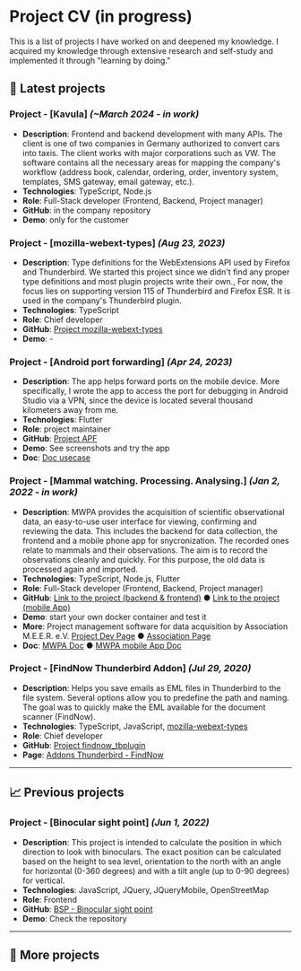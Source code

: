# Project CV (in progress)
This is a list of projects I have worked on and deepened my knowledge. I acquired my knowledge through extensive research and self-study and implemented it through "learning by doing."

## 🚀 Latest projects

### **Project - [Kavula]** *(~March 2024 - in work)*
- **Description**: Frontend and backend development with many APIs. The client is one of two companies in Germany authorized to convert cars into taxis. The client works with major corporations such as VW. The software contains all the necessary areas for mapping the company's workflow (address book, calendar, ordering, order, inventory system, templates, SMS gateway, email gateway, etc.).
- **Technologies**: TypeScript, Node.js
- **Role**: Full-Stack developer (Frontend, Backend, Project manager)
- **GitHub**: in the company repository
- **Demo**: only for the customer

### **Project - [mozilla-webext-types]** *(Aug 23, 2023)*
- **Description**: Type definitions for the WebExtensions API used by Firefox and Thunderbird. We started this project since we didn't find any proper type definitions and most plugin projects write their own., For now, the focus lies on supporting version 115 of Thunderbird and Firefox ESR. It is used in the company's Thunderbird plugin.
- **Technologies**: TypeScript
- **Role**: Chief developer
- **GitHub**: [Project mozilla-webext-types](https://github.com/OpenSourcePKG/mozilla-webext-types)
- **Demo**: - 

### **Project - [Android port forwarding]** *(Apr 24, 2023)*
- **Description**: The app helps forward ports on the mobile device. More specifically, I wrote the app to access the port for debugging in Android Studio via a VPN, since the device is located several thousand kilometers away from me.
- **Technologies**: Flutter
- **Role**: project maintainer
- **GitHub**: [Project APF](https://github.com/stefanwerfling/apf)
- **Demo**: See screenshots and try the app
- **Doc**: [Doc usecase](https://m-e-e-r-e-v.gitbook.io/mwpa-app/mwpa-mammal-watching.-processing.-analysing./update-and-debugging)

### **Project - [Mammal watching. Processing. Analysing.]** *(Jan 2, 2022 - in work)*
- **Description**: MWPA provides the acquisition of scientific observational data, an easy-to-use user interface for viewing, confirming and reviewing the data. This includes the backend for data collection, the frontend and a mobile phone app for snycronization. The recorded ones relate to mammals and their observations. The aim is to record the observations cleanly and quickly. For this purpose, the old data is processed again and imported.
- **Technologies**: TypeScript, Node.js, Flutter
- **Role**: Full-Stack developer (Frontend, Backend, Project manager)  
- **GitHub**: [Link to the project (backend & frontend)](https://github.com/M-E-E-R-e-V/mwpa) ● [Link to the project (mobile App)](https://github.com/M-E-E-R-e-V/mwpa-app)
- **Demo**: start your own docker container and test it
- **More**: Project management software for data acquisition by Association M.E.E.R. e.V. [Project Dev Page](https://github.com/M-E-E-R-e-V) ● [Association Page](https://m-e-e-r.de/)
- **Doc**: [MWPA Doc](https://m-e-e-r-e-v.gitbook.io/mwpa) ● [MWPA mobile App Doc](https://m-e-e-r-e-v.gitbook.io/mwpa-app)

### **Project - [FindNow Thunderbird Addon]** *(Jul 29, 2020)*
- **Description**: Helps you save emails as EML files in Thunderbird to the file system. Several options allow you to predefine the path and naming. The goal was to quickly make the EML available for the document scanner (FindNow).
- **Technologies**: TypeScript, JavaScript, [mozilla-webext-types](https://github.com/OpenSourcePKG/mozilla-webext-types)
- **Role**: Chief developer
- **GitHub**: [Project findnow_tbplugin](https://github.com/OpenSourcePKG/findnow_tbplugin)
- **Page**: [Addons Thunderbird - FindNow](https://addons.thunderbird.net/de/thunderbird/addon/findnow2/?src=search)

---

## 📈 Previous projects

### **Project - [Binocular sight point]** *(Jun 1, 2022)*
- **Description**: This project is intended to calculate the position in which direction to look with binoculars. The exact position can be calculated based on the height to sea level, orientation to the north with an angle for horizontal (0-360 degrees) and with a tilt angle (up to 0-90 degrees) for vertical.
- **Technologies**: JavaScript, JQuery, JQueryMobile, OpenStreetMap
- **Role**: Frontend
- **GitHub**: [BSP - Binocular sight point](https://github.com/M-E-E-R-e-V/bsp)
- **Demo**: Check the repository

---

## 🔧 More projects

